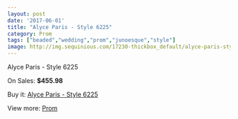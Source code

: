 ```yaml
---
layout: post
date: '2017-06-01'
title: "Alyce Paris - Style 6225"
category: Prom
tags: ["beaded","wedding","prom","junoesque","style"]
image: http://img.sequinious.com/17230-thickbox_default/alyce-paris-style-6225.jpg
---
```

Alyce Paris - Style 6225

On Sales: **$455.98**
<a href="https://www.sequinious.com/prom/8141-alyce-paris-style-6225.html"><amp-img layout="responsive" width="600" height="600" src="//img.sequinious.com/17230-thickbox_default/alyce-paris-style-6225.jpg" alt="Alyce Paris - Style 6225 0" /></a>
<a href="https://www.sequinious.com/prom/8141-alyce-paris-style-6225.html"><amp-img layout="responsive" width="600" height="600" src="//img.sequinious.com/17231-thickbox_default/alyce-paris-style-6225.jpg" alt="Alyce Paris - Style 6225 1" /></a>

Buy it: [Alyce Paris - Style 6225](https://www.sequinious.com/prom/8141-alyce-paris-style-6225.html "Alyce Paris - Style 6225")

View more: [Prom](https://www.sequinious.com/7-prom "Prom")